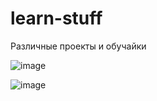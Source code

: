 # learn-stuff

Различные проекты и обучайки

![image](https://user-images.githubusercontent.com/61092992/190969729-1d685a8c-77dc-4322-9cdb-643d3b7f6f8c.png)

![image](https://user-images.githubusercontent.com/61092992/191494749-7deaf279-014c-452e-afc9-8d0b28966bcf.png)

